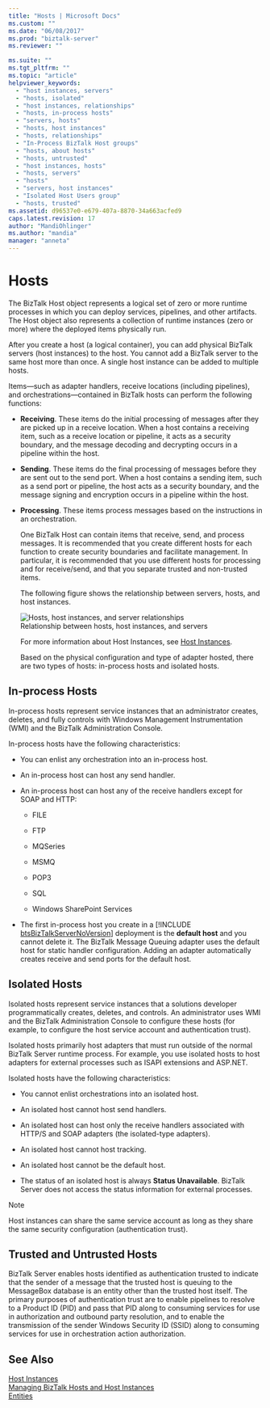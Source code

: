 ```yaml
---
title: "Hosts | Microsoft Docs"
ms.custom: ""
ms.date: "06/08/2017"
ms.prod: "biztalk-server"
ms.reviewer: ""

ms.suite: ""
ms.tgt_pltfrm: ""
ms.topic: "article"
helpviewer_keywords: 
  - "host instances, servers"
  - "hosts, isolated"
  - "host instances, relationships"
  - "hosts, in-process hosts"
  - "servers, hosts"
  - "hosts, host instances"
  - "hosts, relationships"
  - "In-Process BizTalk Host groups"
  - "hosts, about hosts"
  - "hosts, untrusted"
  - "host instances, hosts"
  - "hosts, servers"
  - "hosts"
  - "servers, host instances"
  - "Isolated Host Users group"
  - "hosts, trusted"
ms.assetid: d96537e0-e679-407a-8870-34a663acfed9
caps.latest.revision: 17
author: "MandiOhlinger"
ms.author: "mandia"
manager: "anneta"
---
```

# Hosts
The BizTalk Host object represents a logical set of zero or more runtime processes in which you can deploy services, pipelines, and other artifacts. The Host object also represents a collection of runtime instances (zero or more) where the deployed items physically run.  
  
 After you create a host (a logical container), you can add physical BizTalk servers (host instances) to the host. You cannot add a BizTalk server to the same host more than once. A single host instance can be added to multiple hosts.  
  
 Items—such as adapter handlers, receive locations (including pipelines), and orchestrations—contained in BizTalk hosts can perform the following functions:  
  
- **Receiving**. These items do the initial processing of messages after they are picked up in a receive location. When a host contains a receiving item, such as a receive location or pipeline, it acts as a security boundary, and the message decoding and decrypting occurs in a pipeline within the host.  
  
- **Sending**. These items do the final processing of messages before they are sent out to the send port. When a host contains a sending item, such as a send port or pipeline, the host acts as a security boundary, and the message signing and encryption occurs in a pipeline within the host.  
  
- **Processing**. These items process messages based on the instructions in an orchestration.  
  
  One BizTalk Host can contain items that receive, send, and process messages. It is recommended that you create different hosts for each function to create security boundaries and facilitate management. In particular, it is recommended that you use different hosts for processing and for receive/send, and that you separate trusted and non-trusted items.  
  
  The following figure shows the relationship between servers, hosts, and host instances.  
  
  ![Hosts, host instances, and server relationships](../core/media/ebiz-ops-adm01.gif "ebiz_ops_adm01")  
  Relationship between hosts, host instances, and servers  
  
  For more information about Host Instances, see [Host Instances](../core/host-instances.md).  
  
  Based on the physical configuration and type of adapter hosted, there are two types of hosts: in-process hosts and isolated hosts.  
  
## In-process Hosts  
 In-process hosts represent service instances that an administrator creates, deletes, and fully controls with Windows Management Instrumentation (WMI) and the BizTalk Administration Console.  
  
 In-process hosts have the following characteristics:  
  
- You can enlist any orchestration into an in-process host.  
  
- An in-process host can host any send handler.  
  
- An in-process host can host any of the receive handlers except for SOAP and HTTP:  
  
  -   FILE  
  
  -   FTP  
  
  -   MQSeries  
  
  -   MSMQ  
  
  -   POP3  
  
  -   SQL  
  
  -   Windows SharePoint Services  
  
- The first in-process host you create in a [!INCLUDE [btsBizTalkServerNoVersion](../includes/btsbiztalkservernoversion-md.md)] deployment is the <strong>default host</strong> and you cannot delete it. The BizTalk Message Queuing adapter uses the default host for static handler configuration. Adding an adapter automatically creates receive and send ports for the default host.  
  
## Isolated Hosts  
 Isolated hosts represent service instances that a solutions developer programmatically creates, deletes, and controls. An administrator uses WMI and the BizTalk Administration Console to configure these hosts (for example, to configure the host service account and authentication trust).  
  
 Isolated hosts primarily host adapters that must run outside of the normal BizTalk Server runtime process. For example, you use isolated hosts to host adapters for external processes such as ISAPI extensions and ASP.NET.  
  
 Isolated hosts have the following characteristics:  
  
-   You cannot enlist orchestrations into an isolated host.  
  
-   An isolated host cannot host send handlers.  
  
-   An isolated host can host only the receive handlers associated with HTTP/S and SOAP adapters (the isolated-type adapters).  
  
-   An isolated host cannot host tracking.  
  
-   An isolated host cannot be the default host.  
  
-   The status of an isolated host is always **Status Unavailable**. BizTalk Server does not access the status information for external processes.  
  
> [!NOTE]
>  Host instances can share the same service account as long as they share the same security configuration (authentication trust).  
  
## Trusted and Untrusted Hosts  
 BizTalk Server enables hosts identified as authentication trusted to indicate that the sender of a message that the trusted host is queuing to the MessageBox database is an entity other than the trusted host itself. The primary purposes of authentication trust are to enable pipelines to resolve to a Product ID (PID) and pass that PID along to consuming services for use in authorization and outbound party resolution, and to enable the transmission of the sender Windows Security ID (SSID) along to consuming services for use in orchestration action authorization.  
  
## See Also  
 [Host Instances](../core/host-instances.md)   
 [Managing BizTalk Hosts and Host Instances](../core/managing-biztalk-hosts-and-host-instances.md)  
 [Entities](../core/entities.md)
